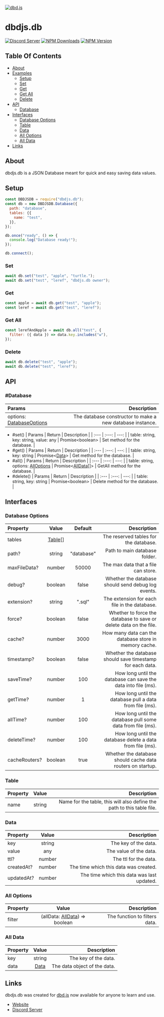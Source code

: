[![dbd.js](https://cdn.discordapp.com/attachments/817018613046312990/846181270840279050/dbdjs.png)](https://discord.com/invite/HMUfMXDQsV)

# dbdjs.db

[![Discord Server](https://img.shields.io/discord/773352845738115102?color=5865F2&logo=discord&logoColor=white)](https://discord.com/invite/HMUfMXDQsV)
[![NPM Downloads](https://img.shields.io/npm/dt/dbdjs.db.svg?maxAge=3600)](https://www.npmjs.com/package/dbdjs.db)
[![NPM Version](https://img.shields.io/npm/v/dbdjs.db.svg?maxAge=3600)](https://www.npmjs.com/package/dbdjs.db)

## Table Of Contents
- [About](#about)
- [Examples](#examples)
  - [Setup](#setup)
  - [Set](#set)
  - [Get](#get)
  - [Get All](#get-all)
  - [Delete](#delete)
- [API](#api)
  - [Database](#database)
- [Interfaces](#interfaces)
  - [Database Options](#database-options)
  - [Table](#table)
  - [Data](#data)
  - [All Options](#all-options)
  - [All Data](#all-data)
- [Links](#links)

## About
dbdjs.db is a JSON Database meant for quick and easy saving data values.

## Setup
```js
const DBDJSDB = require("dbdjs.db");
const db = new DBDJSDB.Database({
  path: "database",
  tables: {{
    name: "test",
  }},
});

db.once("ready", () => {
  console.log("Database ready!");
});

db.connect();
```

### Set
```js
await db.set("test", "apple", "turtle.");
await db.set("test", "leref", "dbdjs.db owner");
```

### Get
```js
const apple = await db.get("test", "apple");
const leref = await db.get("test", "leref");
```

### Get All
```js
const lerefAndApple = await db.all("test", {
  filter: ({ data }) => data.key.includes("w"),
});
```

### Delete
```js
await db.delete("test", "apple");
await db.delete("test", "leref");
```

## API
### #Database
| Params | Description |
| :--- | ---: |
| options: [DatabaseOptions](#database-options) | The database constructor to make a new database instance. |

- #set()
  | Params | Return | Description |
  | :--- | :---: | ---: |
  | table: string, key: string, value: any | Promise\<boolean> | Set method for the database. |
- #get()
  | Params | Return | Description |
  | :--- | :---: | ---: |
  | table: string, key: string | Promise\<[Data](#data)> | Get method for the database. |
- #all()
  | Params | Return | Description |
  | :--- | :---: | ---: |
  | table: string, options: [AllOptions](#all-options) | Promise\<[AllData](#all-data)\[]> | GetAll method for the database. |
- #delete()
  | Params | Return | Description |
  | :--- | :---: | ---: |
  | table: string, key: string | Promise\<boolean> | Delete method for the database. |

## Interfaces
### Database Options
| Property | Value | Default | Description |
| :--- | :---: | :---: | ---: |
| tables | [Table](#tables)\[] | | The reserved tables for the database. |
| path? | string | "database" | Path to main database folder. |
| maxFileData? | number | 50000 | The max data that a file can store. |
| debug? | boolean | false | Whether the database should send debug log events. |
| extension? | string | ".sql" | The extension for each file in the database. |
| force? | boolean | false | Whether to force the database to save or delete data on the file. |
| cache? | number | 3000 | How many data can the database store in memory cache. |
| timestamp? | boolean | false | Whether the database should save timestamp for each data. |
| saveTime? | number | 100 | How long until the database can save the data into file (ms). |
| getTime? | number | 1 | How long until the database pull a data from file (ms). |
| allTime? | number | 100 | How long until the database pull some data from file (ms). |
| deleteTime? | number | 100 | How long until the database delete a data from file (ms). |
| cacheRouters? | boolean | true | Whether the database should cache data routers on startup. |

### Table
| Property | Value | Description |
| :--- | :---: | ---: |
| name | string | Name for the table, this will also define the path to this table file. |

### Data
| Property | Value | Description |
| :--- | :---: | ---:
| key | string | The key of the data. |
| value | any | The value of the data. |
| ttl? | number | The ttl for the data. |
| createdAt? | number | The time which this data was created. |
| updatedAt? | number | The time which this data was last updated. |

### All Options
| Property | Value | Description |
| :--- | :---: | ---: |
| filter | (allData: [AllData](#all-data)) => boolean | The function to filters data. |

### All Data
| Property | Value | Description |
| :--- | :---: | ---: |
| key | string | The key of the data. |
| data | [Data](#data) | The data object of the data. |

## Links
dbdjs.db was created for [dbd.js](https://www.npmjs.com/package/dbd.js) now available for anyone to learn and use.
- [Website](https://dbd.js.org)
- [Discord Server](https://discord.com/invite/HMUfMXDQsV)
